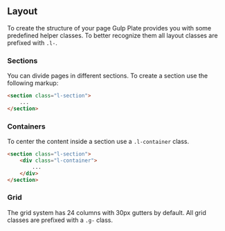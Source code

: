 ## Layout

To create the structure of your page Gulp Plate provides you with some predefined helper classes. To better recognize them all layout classes are prefixed with `.l-`.

### Sections

You can divide pages in different sections. To create a section use the following markup:

```html
<section class="l-section">
	...
</section>
```

### Containers

To center the content inside a section use a `.l-container` class.

```html
<section class="l-section">
	<div class="l-container">
		...
	</div>
</section>
```

### Grid
The grid system has 24 columns with 30px gutters by default. All grid classes are prefixed with a `.g-` class.